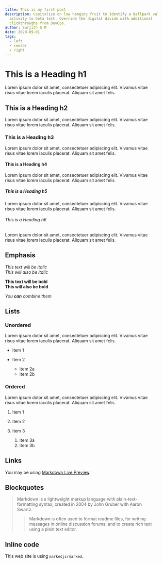 ```yaml
---
title: This is my first post
description: Capitalize on low hanging fruit to identify a ballpark value added
  activity to beta test. Override the digital divide with additional
  clickthroughs from DevOps.
author: Surjith S M
date: 2020-09-01
tags:
  - left
  - center
  - right
---
```

# This is a Heading h1

Lorem ipsum dolor sit amet, consectetuer adipiscing elit. Vivamus vitae risus vitae lorem iaculis placerat. Aliquam sit amet felis.

## This is a Heading h2

Lorem ipsum dolor sit amet, consectetuer adipiscing elit. Vivamus vitae risus vitae lorem iaculis placerat. Aliquam sit amet felis.

### This is a Heading h3

Lorem ipsum dolor sit amet, consectetuer adipiscing elit. Vivamus vitae risus vitae lorem iaculis placerat. Aliquam sit amet felis.

#### This is a Heading h4

Lorem ipsum dolor sit amet, consectetuer adipiscing elit. Vivamus vitae risus vitae lorem iaculis placerat. Aliquam sit amet felis.

##### This is a Heading h5

Lorem ipsum dolor sit amet, consectetuer adipiscing elit. Vivamus vitae risus vitae lorem iaculis placerat. Aliquam sit amet felis.

###### This is a Heading h6

Lorem ipsum dolor sit amet, consectetuer adipiscing elit. Vivamus vitae risus vitae lorem iaculis placerat. Aliquam sit amet felis.

## Emphasis

*This text will be italic*\
*This will also be italic*

**This text will be bold**\
**This will also be bold**

*You **can** combine them*

## Lists

### Unordered

Lorem ipsum dolor sit amet, consectetuer adipiscing elit. Vivamus vitae risus vitae lorem iaculis placerat. Aliquam sit amet felis.

* Item 1
* Item 2

  * Item 2a
  * Item 2b

### Ordered

Lorem ipsum dolor sit amet, consectetuer adipiscing elit. Vivamus vitae risus vitae lorem iaculis placerat. Aliquam sit amet felis.

1. Item 1
2. Item 2
3. Item 3

   1. Item 3a
   2. Item 3b

## Links

You may be using [Markdown Live Preview](https://markdownlivepreview.com/).

## Blockquotes

> Markdown is a lightweight markup language with plain-text-formatting syntax, created in 2004 by John Gruber with Aaron Swartz.
>
> > Markdown is often used to format readme files, for writing messages in online discussion forums, and to create rich text using a plain text editor.

## Inline code

This web site is using `markedjs/marked`.